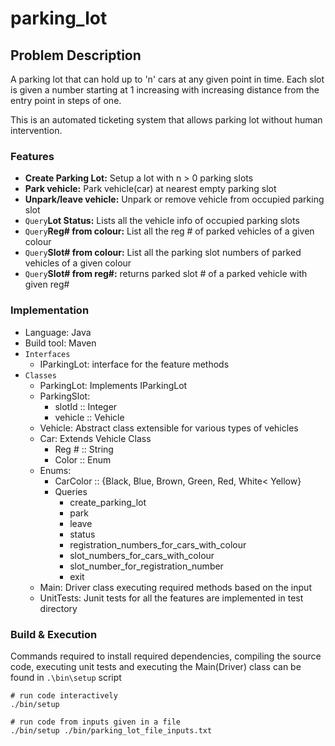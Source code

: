 # parking_lot

## Problem Description
A parking lot that can hold up to 'n' cars at any given point 
in time. Each slot is given a number starting at 1 increasing 
with increasing distance from the entry point in steps of one. 

This is an automated ticketing system that allows parking lot 
without human intervention.

### Features

* **Create Parking Lot:** Setup a lot with n > 0 parking slots   
* **Park vehicle:** Park vehicle(car) at nearest empty parking slot
* **Unpark/leave vehicle:** Unpark or remove vehicle from occupied parking slot  
* ```Query```**Lot Status:** Lists all the vehicle info of occupied parking slots
* ```Query```**Reg# from colour:** List all the reg # of parked vehicles of a given colour 
* ```Query```**Slot# from colour:** List all the parking slot numbers of parked vehicles of 
a given colour
* ```Query```**Slot# from reg#:** returns parked slot # of a parked vehicle with given reg#

### Implementation

* Language: Java
* Build tool: Maven
* ```Interfaces```
    * IParkingLot: interface for the feature methods
* ```Classes```
    * ParkingLot: Implements IParkingLot
    * ParkingSlot:  
        * slotId :: Integer
        * vehicle :: Vehicle
    *  Vehicle: Abstract class extensible for various types of vehicles
    *  Car: Extends Vehicle Class
          * Reg # :: String
          * Color :: Enum
    * Enums: 
        * CarColor :: {Black, Blue, Brown, Green, Red, White< Yellow}
        * Queries  
            * create_parking_lot
            * park
            * leave
            * status
            * registration_numbers_for_cars_with_colour
            * slot_numbers_for_cars_with_colour
            * slot_number_for_registration_number
            * exit
    * Main: Driver class executing required methods based on the input
    * UnitTests: Junit tests for all the features are implemented 
    in test directory

### Build & Execution

Commands required to install required dependencies, compiling the 
source code, executing unit tests and executing the Main(Driver) class 
can be found in  ``.\bin\setup`` script

```shell script
# run code interactively
./bin/setup 

# run code from inputs given in a file
./bin/setup ./bin/parking_lot_file_inputs.txt
```